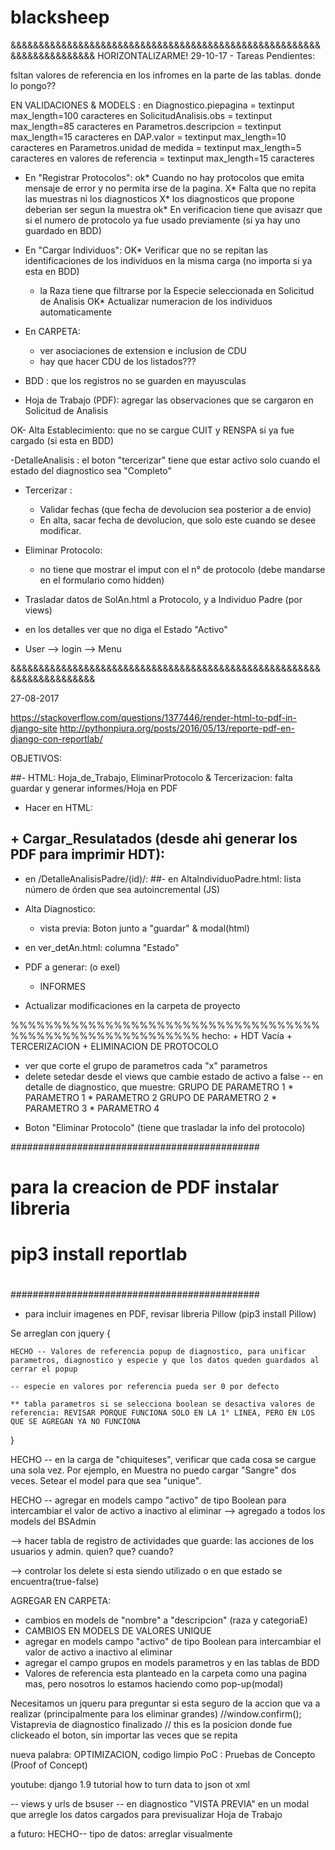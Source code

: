# blacksheep

&&&&&&&&&&&&&&&&&&&&&&&&&&&&&&&&&&&&&&&&&&&&&&&&&&&&&&&&&&&&&&&&&&&&&&
HORIZONTALIZARME!
29-10-17 - Tareas Pendientes:

fsltan valores de referencia en los infromes en la parte de las tablas. donde lo pongo??

EN VALIDACIONES & MODELS :
en Diagnostico.piepagina = textinput max_length=100 caracteres
en SolicitudAnalisis.obs = textinput max_length=85 caracteres
en Parametros.descripcion = textinput max_length=15 caracteres
en DAP.valor = textinput max_length=10 caracteres
en Parametros.unidad de medida = textinput max_length=5 caracteres
en valores de referencia = textinput max_length=15 caracteres

- En "Registrar Protocolos":
	ok* Cuando no hay protocolos que emita mensaje de error y no permita irse de la pagina.
	X*  Falta que no repita las muestras ni los diagnosticos
	X* los diagnosticos que propone deberian ser segun la muestra
	ok* En verificacion tiene que avisazr que si el numero de protocolo ya fue usado previamente (si ya hay uno guardado en BDD)

- En "Cargar Individuos":
	OK* Verificar que no se repitan las identificaciones de los individuos en la misma carga (no importa si ya esta en BDD)
	* la Raza tiene que filtrarse por la Especie seleccionada en Solicitud de Analisis
	OK* Actualizar numeracion de los individuos automaticamente

- En CARPETA:
	* ver asociaciones de extension e inclusion de CDU
	* hay que hacer CDU de los listados???

- BDD :  que los registros no se guarden en mayusculas

- Hoja de Trabajo (PDF): agregar las observaciones que se cargaron en Solicitud de Analisis

OK- Alta Establecimiento: que no se cargue CUIT y RENSPA si ya fue cargado (si esta en BDD)

-DetalleAnalisis :  el boton "tercerizar" tiene que estar activo solo cuando el estado del diagnostico sea "Completo"

- Tercerizar : 
	* Validar fechas (que fecha de devolucion sea posterior a de envio)
	* En alta, sacar fecha de devolucion, que solo este cuando se desee modificar.

- Eliminar Protocolo:
	* no tiene que mostrar el imput con el n° de protocolo (debe mandarse en el formulario como hidden)

- Trasladar datos de SolAn.html a Protocolo, y a  Individuo Padre (por views)

- en los detalles ver que no diga el Estado "Activo"

- User --> login --> Menu


&&&&&&&&&&&&&&&&&&&&&&&&&&&&&&&&&&&&&&&&&&&&&&&&&&&&&&&&&&&&&&&&&&&&&&

27-08-2017

https://stackoverflow.com/questions/1377446/render-html-to-pdf-in-django-site
http://pythonpiura.org/posts/2016/05/13/reporte-pdf-en-django-con-reportlab/

OBJETIVOS:

##- HTML: Hoja_de_Trabajo, EliminarProtocolo & Tercerizacion: falta guardar y generar informes/Hoja en PDF

- Hacer en HTML: 
## + Cargar_Resulatados (desde ahi generar los PDF para imprimir HDT): 
- en /DetalleAnalisisPadre/(id)/:
##- en AltaIndividuoPadre.html: lista número de órden que sea autoincremental (JS)

- Alta Diagnostico: 
 	+ vista previa: Boton junto a "guardar" & modal(html)
- en ver_detAn.html: columna "Estado"
- PDF a generar: (o exel)
	+ INFORMES
- Actualizar modificaciones en la carpeta de proyecto

%%%%%%%%%%%%%%%%%%%%%%%%%%%%%%%%%%%%%%%%%%%%%%%%%%%%%%%%%%
hecho:
	+ HDT Vacía
	+ TERCERIZACION
	+ ELIMINACION DE PROTOCOLO
- ver que corte el grupo de parametros cada "x" parametros
- delete setedar desde el views que cambie estado de activo a false
-- en detalle de diagnostico, que muestre:
		GRUPO DE PARAMETRO 1
			* PARAMETRO 1
			* PARAMETRO 2
		GRUPO DE PARAMETRO 2
			* PARAMETRO 3
			* PARAMETRO 4
+ Boton "Eliminar Protocolo" (tiene que trasladar la info del protocolo)

#############################################
#											#
# para la creacion de PDF instalar libreria	#
# pip3 install reportlab					#
# 											#
#############################################

* para incluir imagenes en PDF, revisar libreria Pillow  (pip3 install Pillow)








Se arreglan con jquery {

	HECHO -- Valores de referencia popup de diagnostico, para unificar parametros, diagnostico y especie y que los datos queden guardados al cerrar el popup
	
	-- especie en valores por referencia pueda ser 0 por defecto

	** tabla parametros si se selecciona boolean se desactiva valores de referencia: REVISAR PORQUE FUNCIONA SOLO EN LA 1° LINEA, PERO EN LOS QUE SE AGREGAN YA NO FUNCIONA

}

HECHO -- en la carga de "chiquiteses", verificar que cada cosa se cargue una sola vez. Por ejemplo, en Muestra no puedo cargar "Sangre" dos veces. Setear el model para que sea "unique".

HECHO -- agregar en models campo "activo" de tipo Boolean para intercambiar el valor de activo a inactivo al eliminar --> agregado a todos los models del BSAdmin

--> hacer tabla de registro de actividades que guarde: las acciones de los usuarios y admin. quien? que? cuando?

--> controlar los delete si esta siendo utilizado o en que estado se encuentra(true-false)

AGREGAR EN CARPETA:
- cambios en models de "nombre" a "descripcion" (raza y categoriaE)
- CAMBIOS EN MODELS DE VALORES UNIQUE
- agregar en models campo "activo" de tipo Boolean para intercambiar el valor de activo a inactivo al eliminar
- agregar el campo grupos en models parametros y en las tablas de BDD
- Valores de referencia esta planteado en la carpeta como una pagina mas, pero nosotros lo estamos haciendo como pop-up(modal)

 Necesitamos un jqueru para preguntar si esta seguro de la accion que va a realizar (principalmente para los eliminar grandes)
//window.confirm(); 
 Vistaprevia de diagnostico finalizado
// this es la posicion donde fue clickeado el boton, sin importar las veces que se repita
	
nueva palabra: OPTIMIZACION, codigo limpio
PoC : Pruebas de Concepto (Proof of Concept)

youtube: django 1.9 tutorial how to turn data to json ot xml






-- views y urls de bsuser
-- en diagnostico "VISTA PREVIA" en un modal que arregle los datos cargados para previsualizar Hoja de Trabajo


a futuro:
HECHO-- tipo de datos: arreglar visualmente